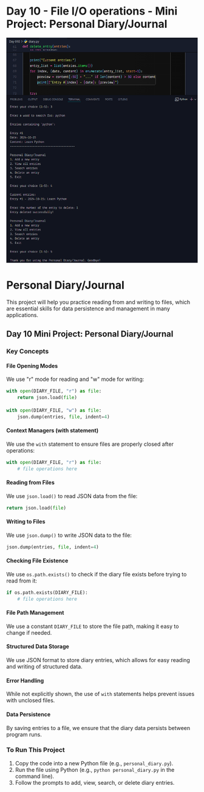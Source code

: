 # Day 10 - File I/O operations - Mini Project: Personal Diary/Journal

![Diary Journal](/Day%20010/diary.png)

# Personal Diary/Journal

This project will help you practice reading from and writing to files, which are essential skills for data persistence and management in many applications.

## Day 10 Mini Project: Personal Diary/Journal

### Key Concepts

#### File Opening Modes

We use "r" mode for reading and "w" mode for writing:
```python
with open(DIARY_FILE, "r") as file:
    return json.load(file)

with open(DIARY_FILE, "w") as file:
    json.dump(entries, file, indent=4)
```

#### Context Managers (with statement)

We use the `with` statement to ensure files are properly closed after operations:
```python
with open(DIARY_FILE, "r") as file:
    # file operations here
```

#### Reading from Files

We use `json.load()` to read JSON data from the file:
```python
return json.load(file)
```

#### Writing to Files

We use `json.dump()` to write JSON data to the file:
```python
json.dump(entries, file, indent=4)
```

#### Checking File Existence

We use `os.path.exists()` to check if the diary file exists before trying to read from it:
```python
if os.path.exists(DIARY_FILE):
    # file operations here
```

#### File Path Management

We use a constant `DIARY_FILE` to store the file path, making it easy to change if needed.

#### Structured Data Storage

We use JSON format to store diary entries, which allows for easy reading and writing of structured data.

#### Error Handling

While not explicitly shown, the use of `with` statements helps prevent issues with unclosed files.

#### Data Persistence

By saving entries to a file, we ensure that the diary data persists between program runs.

### To Run This Project

1. Copy the code into a new Python file (e.g., `personal_diary.py`).
2. Run the file using Python (e.g., `python personal_diary.py` in the command line).
3. Follow the prompts to add, view, search, or delete diary entries.